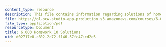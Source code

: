 ```yaml
---
content_type: resource
description: This file contains information regarding solutions of homework 10.
file: https://ol-ocw-studio-app-production.s3.amazonaws.com/courses/6-003-signals-and-systems-fall-2011/d02717e8c8022c72f14657fc47acd2e5_MIT6_003F11_sol10.pdf
file_type: application/pdf
resourcetype: Document
title: 6.003 Homework 10 Solutions
uid: d02717e8-c802-2c72-f146-57fc47acd2e5
---
```

